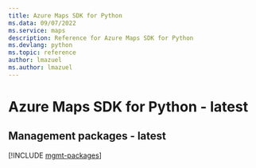 ```yaml
---
title: Azure Maps SDK for Python
ms.data: 09/07/2022
ms.service: maps
description: Reference for Azure Maps SDK for Python
ms.devlang: python
ms.topic: reference
author: lmazuel
ms.author: lmazuel
---
```

# Azure Maps SDK for Python - latest

## Management packages - latest
[!INCLUDE [mgmt-packages](maps-mgmt-index.md)]